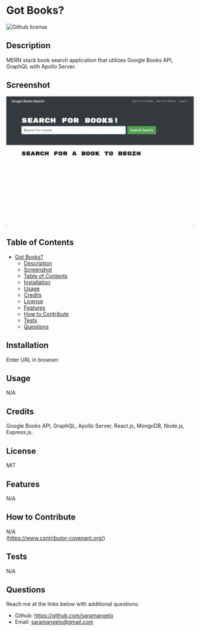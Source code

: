 # Got Books? 
![Github license](https://img.shields.io/static/v1?label=License&message=MIT&color=brightgreen)

## Description 
MERN stack book search application that utilizes Google Books API, GraphQL with Apollo Server.

## Screenshot
![gotbooks.gif](assets/gotbooks.gif)
  
## Table of Contents
    
- [Got Books?](#got-books)
  - [Description](#description)
  - [Screenshot](#screenshot)
  - [Table of Contents](#table-of-contents)
  - [Installation](#installation)
  - [Usage](#usage)
  - [Credits](#credits)
  - [License](#license)
  - [Features](#features)
  - [How to Contribute](#how-to-contribute)
  - [Tests](#tests)
  - [Questions](#questions)
  
## Installation
Enter URL in browser.
  
  
## Usage
N/A
   
  
## Credits
Google Books API, GraphQL, Apollo Server, React.js, MongoDB, Node.js, Express.js.
  
  
## License
MIT


## Features
N/A


## How to Contribute
N/A  
(https://www.contributor-covenant.org/)
  

## Tests
N/A


## Questions
Reach me at the links below with additional questions:
- Github: https://github.com/saramangelo
- Email: saramangelo@gmail.com
